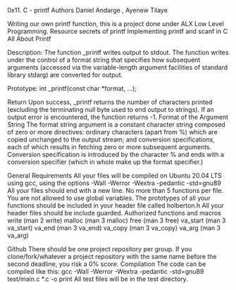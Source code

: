 0x11. C - printf
Authors Daniel Andarge , Ayenew Tilaye

Writing our own printf function, this is a project done under ALX Low Level Programming. Resource secrets of printf Implementing printf and scanf in C All About Printf

Description:
 The function _printf writes output to stdout. The function writes under the control of a format string that specifies how subsequent arguments (accessed via the variable-length argument facilities of standard library stdarg) are converted for output.

Prototype: 
int _printf(const char *format, ...);

Return Upon success, _printf returns the number of characters printed (excluding the terminating null byte used to end output to strings). If an output error is encountered, the function returns -1. Format of the Argument String The format string argument is a constant character string composed of zero or more directives: ordinary characters (apart from %) which are copied unchanged to the output stream; and conversion specifications, each of which results in fetching zero or more subsequent arguments. Conversion specification is introduced by the character % and ends with a conversion specifier (which in whole make up the format specifier.)

General Requirements
All your files will be compiled on Ubuntu 20.04 LTS using gcc, using the options -Wall -Werror -Wextra -pedantic -std=gnu89 All your files should end with a new line. No more than 5 functions per file. You are not allowed to use global variables. The prototypes of all your functions should be included in your header file called holberton.h All your header files should be include guarded. Authorized functions and macros write (man 2 write) malloc (man 3 malloc) free (man 3 free) va_start (man 3 va_start) va_end (man 3 va_end) va_copy (man 3 va_copy) va_arg (man 3 va_arg)

Github
There should be one project repository per group. If you clone/fork/whatever a project repository with the same name before the second deadline, you risk a 0% score. Compilation The code can be compiled like this: gcc -Wall -Werror -Wextra -pedantic -std=gnu89 test/main.c *.c -o print All test files will be in the test directory.

